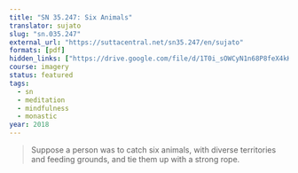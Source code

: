 ```yaml
---
title: "SN 35.247: Six Animals"
translator: sujato
slug: "sn.035.247"
external_url: "https://suttacentral.net/sn35.247/en/sujato"
formats: [pdf]
hidden_links: ["https://drive.google.com/file/d/1T0i_sOWCyN1n68P8feX4kKbifCUDWa0L/view?usp=drivesdk"]
course: imagery
status: featured
tags:
  - sn
  - meditation
  - mindfulness
  - monastic
year: 2018
---
```


> Suppose a person was to catch six animals, with diverse territories and feeding grounds, and tie them up with a strong rope.
